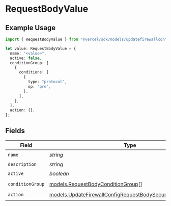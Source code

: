 # RequestBodyValue

## Example Usage

```typescript
import { RequestBodyValue } from "@vercel/sdk/models/updatefirewallconfigop.js";

let value: RequestBodyValue = {
  name: "<value>",
  active: false,
  conditionGroup: [
    {
      conditions: [
        {
          type: "protocol",
          op: "pre",
        },
      ],
    },
  ],
  action: {},
};
```

## Fields

| Field                                                                                                                              | Type                                                                                                                               | Required                                                                                                                           | Description                                                                                                                        |
| ---------------------------------------------------------------------------------------------------------------------------------- | ---------------------------------------------------------------------------------------------------------------------------------- | ---------------------------------------------------------------------------------------------------------------------------------- | ---------------------------------------------------------------------------------------------------------------------------------- |
| `name`                                                                                                                             | *string*                                                                                                                           | :heavy_check_mark:                                                                                                                 | N/A                                                                                                                                |
| `description`                                                                                                                      | *string*                                                                                                                           | :heavy_minus_sign:                                                                                                                 | N/A                                                                                                                                |
| `active`                                                                                                                           | *boolean*                                                                                                                          | :heavy_check_mark:                                                                                                                 | N/A                                                                                                                                |
| `conditionGroup`                                                                                                                   | [models.RequestBodyConditionGroup](../models/requestbodyconditiongroup.md)[]                                                       | :heavy_check_mark:                                                                                                                 | N/A                                                                                                                                |
| `action`                                                                                                                           | [models.UpdateFirewallConfigRequestBodySecurityRequest3Action](../models/updatefirewallconfigrequestbodysecurityrequest3action.md) | :heavy_check_mark:                                                                                                                 | N/A                                                                                                                                |